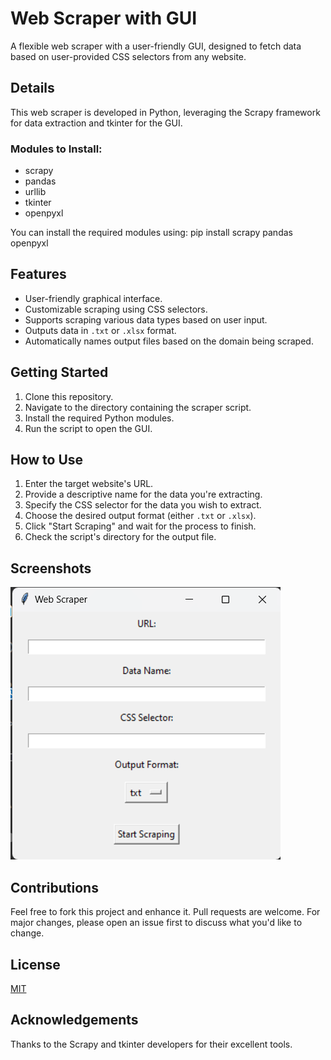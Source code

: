 # Web Scraper with GUI

A flexible web scraper with a user-friendly GUI, designed to fetch data based on user-provided CSS selectors from any website.

## Details

This web scraper is developed in Python, leveraging the Scrapy framework for data extraction and tkinter for the GUI. 

### Modules to Install:

- scrapy
- pandas
- urllib
- tkinter
- openpyxl

You can install the required modules using: pip install scrapy pandas openpyxl

## Features

- User-friendly graphical interface.
- Customizable scraping using CSS selectors.
- Supports scraping various data types based on user input.
- Outputs data in `.txt` or `.xlsx` format.
- Automatically names output files based on the domain being scraped.

## Getting Started

1. Clone this repository.
2. Navigate to the directory containing the scraper script.
3. Install the required Python modules.
4. Run the script to open the GUI.

## How to Use

1. Enter the target website's URL.
2. Provide a descriptive name for the data you're extracting.
3. Specify the CSS selector for the data you wish to extract.
4. Choose the desired output format (either `.txt` or `.xlsx`).
5. Click "Start Scraping" and wait for the process to finish.
6. Check the script's directory for the output file.

## Screenshots

![Scrapper.png](Scrapper.png)

## Contributions

Feel free to fork this project and enhance it. Pull requests are welcome. For major changes, please open an issue first to discuss what you'd like to change.

## License

[MIT](https://choosealicense.com/licenses/mit/)

## Acknowledgements

Thanks to the Scrapy and tkinter developers for their excellent tools.